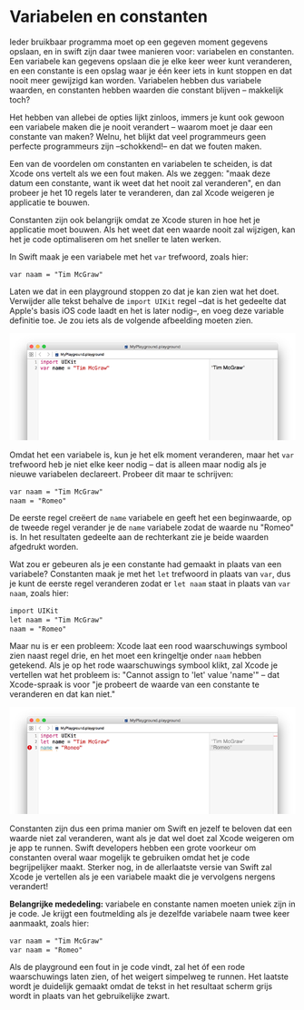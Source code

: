 # Variabelen en constanten

Ieder bruikbaar programma moet op een gegeven moment gegevens opslaan, en in swift zijn daar twee manieren voor: variabelen en constanten. Een variabele kan gegevens opslaan die je elke keer weer kunt veranderen, en een constante is een opslag waar je één keer iets in kunt stoppen en dat nooit meer gewijzigd kan worden. Variabelen hebben dus variabele waarden, en constanten hebben waarden die constant blijven – makkelijk toch?
 
Het hebben van allebei de opties lijkt zinloos, immers je kunt ook gewoon een variabele maken die je nooit verandert – waarom moet je daar een constante van maken? Welnu, het blijkt dat veel programmeurs geen perfecte programmeurs zijn –schokkend!– en dat we fouten maken.

Een van de voordelen om constanten en variabelen te scheiden, is dat Xcode ons vertelt als we een fout maken. Als we zeggen: "maak deze datum een constante, want ik weet dat het nooit zal veranderen", en dan probeer je het 10 regels later te veranderen, dan zal Xcode weigeren je applicatie te bouwen.

Constanten zijn ook belangrijk omdat ze Xcode sturen in hoe het je applicatie moet bouwen. Als het weet dat een waarde nooit zal wijzigen, kan het je code optimaliseren om het sneller te laten werken.

In Swift maak je een variabele met het `var` trefwoord, zoals hier:

    var naam = "Tim McGraw"

Laten we dat in een playground stoppen zo dat je kan zien wat het doet. Verwijder alle tekst behalve de  `import UIKit` regel –dat is het gedeelte dat Apple's basis iOS code laadt en het is later nodig–, en voeg deze variable definitie toe. Je zou iets als de volgende afbeelding moeten zien.

![In Xcode playgrounds tik je je code links, en het resultaat zie je rechts een seconde later.](0-2.png)

Omdat het een variabele is, kun je het elk moment veranderen, maar het `var` trefwoord heb je niet elke keer nodig – dat is alleen maar nodig als je nieuwe variabelen declareert. Probeer dit maar te schrijven:

    var naam = "Tim McGraw"
    naam = "Romeo"

De eerste regel creëert de `name` variabele en geeft het een beginwaarde, op de tweede regel verander je de `name` variabele zodat de waarde nu "Romeo" is.
In het resultaten gedeelte aan de rechterkant zie je beide waarden afgedrukt worden.

Wat zou er gebeuren als je een constante had gemaakt in plaats van een variabele? Constanten maak je met het `let` trefwoord in plaats van `var`, dus je kunt de eerste regel veranderen zodat er `let naam` staat in plaats van `var naam`, zoals hier:

    import UIKit
    let naam = "Tim McGraw"
    naam = "Romeo"

Maar nu is er een probleem: Xcode laat een rood waarschuwings symbool zien naast regel drie, en het moet een kringeltje onder `naam` hebben getekend.
Als je op het rode waarschuwings symbool klikt, zal Xcode je vertellen wat het probleem is: "Cannot assign to 'let' value 'name'" – dat Xcode-spraak is voor "je probeert de waarde van een constante te veranderen en dat kan niet."

![Als je een constante probeert te veranderen in Swift, zal Xcode je app niet willen bouwen.](0-3.png)

Constanten zijn dus een prima manier om Swift en jezelf te beloven dat een waarde niet zal veranderen, want als je dat wel doet zal Xcode weigeren om je app te runnen.
Swift developers hebben een grote voorkeur om constanten overal waar mogelijk te gebruiken omdat het je code begrijpelijker maakt. Sterker nog, in de allerlaatste versie van Swift zal Xcode je vertellen als je een variabele maakt die je vervolgens nergens verandert!

**Belangrijke mededeling:** variabele en constante namen moeten uniek zijn in je code. Je krijgt een foutmelding als je dezelfde variabele naam twee keer aanmaakt, zoals hier:

    var naam = "Tim McGraw"
    var naam = "Romeo"

Als de playground een fout in je code vindt, zal het óf een rode waarschuwings laten zien, of het weigert simpelweg te runnen. Het laatste wordt je duidelijk gemaakt omdat de tekst in het resultaat scherm grijs wordt in plaats van het gebruikelijke zwart.
